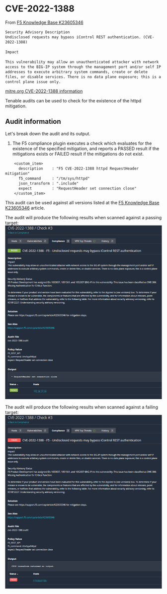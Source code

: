 # CVE-2022-1388
From [F5 Knowledge Base K23605346](https://support.f5.com/csp/article/K23605346)
```
Security Advisory Description
Undisclosed requests may bypass iControl REST authentication. (CVE-2022-1388)

Impact

This vulnerability may allow an unauthenticated attacker with network access to the BIG-IP system through the management port and/or self IP addresses to execute arbitrary system commands, create or delete files, or disable services. There is no data plane exposure; this is a control plane issue only.
```

[mitre.org CVE-2022-1388 information](https://cve.mitre.org/cgi-bin/cvename.cgi?name=2022-1388)

Tenable audits can be used to check for the existence of the httpd mitigation.

## Audit information

Let's break down the audit and its output.

1. The F5 compliance plugin executes a check which evaluates for the existence of the specified mitigation, and reports a PASSED result if the mitigations exists or FAILED result if the mitigations do not exist.

```
    <custom_item>
      description    : "F5 CVE-2022-1388 httpd RequestHeader mitigation"
      f5_command     : "/tm/sys/httpd"
      json_transform : ".include"
      expect         : "RequestHeader set connection close"
    </custom_item>
```

This audit can be used against all versions listed at the [F5 Knowledge Base K23605346](https://support.f5.com/csp/article/K23605346) article.

The audit will produce the following results when scanned against a passing target:
![PassingScan](images/cve-2022-1388-pass.png)

The audit will produce the following results when scanned against a failing target:
![FailingScan](images/cve-2022-1388-fail.png)

